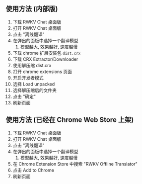 ## 使用方法 (内部版)

1. 下载 RWKV Chat 桌面版
2. 打开 RWKV Chat 桌面版
3. 点击 "离线翻译"
4. 在弹出的面板中选择一个翻译模型
   1. 模型越大, 效果越好, 速度越慢
5. 下载 chrome 扩展安装包 `dist.crx`
6. 下载 CRX Extractor/Downloader
7. 使用解压缩 dist.crx
8. 打开 chrome extensions 页面
9. 开启开发者模式
10. 选择 Load unpacked
11. 选择解压缩后的文件夹
12. 点击 "确定"
13. 刷新页面

## 使用方法 (已经在 Chrome Web Store 上架)

1. 下载 RWKV Chat 桌面版
2. 打开 RWKV Chat 桌面版
3. 点击 "离线翻译"
4. 在弹出的面板中选择一个翻译模型
   1. 模型越大, 效果越好, 速度越慢
5. 在 Chrome Extension Store 中搜索 "RWKV Offline Translator"
6. 点击 Add to Chrome
7. 刷新页面

